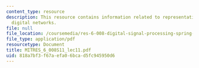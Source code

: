 ```yaml
---
content_type: resource
description: This resource contains information related to representation of linear
  digital networks.
file: null
file_location: /coursemedia/res-6-008-digital-signal-processing-spring-2011/818a7bf3f67aefa06bcad5fc945950d6_MITRES_6_008S11_lec11.pdf
file_type: application/pdf
resourcetype: Document
title: MITRES_6_008S11_lec11.pdf
uid: 818a7bf3-f67a-efa0-6bca-d5fc945950d6
---
```

